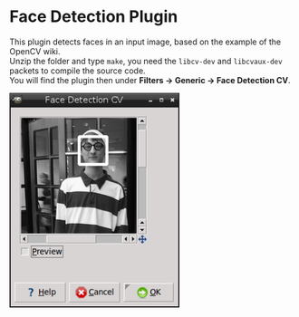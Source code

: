 # Face Detection Plugin

This plugin detects faces in an input image, based on the example of the OpenCV wiki.  
Unzip the folder and type `make`, you need the `libcv-dev` and `libcvaux-dev` packets to compile the source code.  
You will find the plugin then under **Filters → Generic → Face Detection CV**.

<img src="face-detect.png" alt="Found Waldo" width="300">
